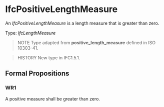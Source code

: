 # IfcPositiveLengthMeasure

An _IfcPositiveLengthMeasure_ is a length measure that is greater than zero.<!-- end of definition -->

Type: _IfcLengthMeasure_

> NOTE Type adapted from **positive_length_measure** defined in ISO 10303-41.

> HISTORY New type in IFC1.5.1.

## Formal Propositions

### WR1
A positive measure shall be greater than zero.
